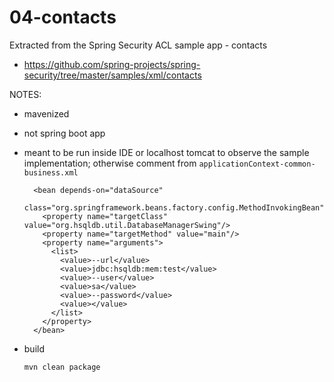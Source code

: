 # 04-contacts

Extracted from the Spring Security ACL sample app - contacts

- https://github.com/spring-projects/spring-security/tree/master/samples/xml/contacts


NOTES:

- mavenized
- not spring boot app
- meant to be run inside IDE or localhost tomcat to observe the sample implementation; otherwise comment from `applicationContext-common-business.xml` 

  ```
    <bean depends-on="dataSource"
        class="org.springframework.beans.factory.config.MethodInvokingBean">
      <property name="targetClass" value="org.hsqldb.util.DatabaseManagerSwing"/>
      <property name="targetMethod" value="main"/>
      <property name="arguments">
        <list>
          <value>--url</value>
          <value>jdbc:hsqldb:mem:test</value>
          <value>--user</value>
          <value>sa</value>
          <value>--password</value>
          <value></value>
        </list>
      </property>
    </bean>
  ```

- build

  ```
  mvn clean package
  ```